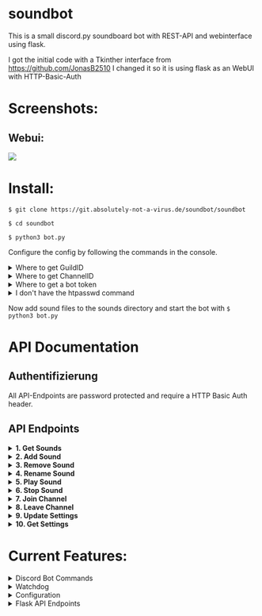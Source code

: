 # soundbot
This is a small discord.py soundboard bot with REST-API and webinterface using flask. 

I got the initial code with a Tkinther interface from https://github.com/JonasB2510
I changed it so it is using flask as an WebUI with HTTP-Basic-Auth

# Screenshots:
## Webui:
![](https://git.absolutely-not-a-virus.de/soundbot/soundbot/raw/branch/main/screenshots/1.png)

# Install: 
`$ git clone https://git.absolutely-not-a-virus.de/soundbot/soundbot` 

`$ cd soundbot` 

`$ python3 bot.py` 

Configure the config by following the commands in the console.
<details>
  <summary>Where to get GuildID</summary>
  To get the server ID for the first parameter, open Discord, go to Settings → Advanced and enable developer mode. Then, right-click on the server title and select "Copy ID" to get the guild ID.
</details>
<details>
  <summary>Where to get ChannelID</summary>
  To get the server ID for the first parameter, open Discord, go to Settings → Advanced and enable developer mode. Then, right-click on the voice channel and select "Copy ID" to get the channel ID.
</details>
<details>
  <summary>Where to get a bot token</summary>
  To get a Bot/Bot token first go to https://discord.com/developers/applications and click on new application, type in a name read & agree the TOS & policy. Now on the side click on bot then scroll down and enable "Message Content Intent". Now go to oauth2 on the side. Now select bot > administrator (or "View Channels", "Connect", "Speak" ⚠️ Only tested with Adminitstator permissions ⚠️) now copy your url at the bottom and copy it into a new tab and add the bot to your server.
</details>
<details>
  <summary>I don't have the htpasswd command</summary>
    Install the apache2-utils packet. e.g.:
  
    $ sudo apt install apache2-utils
</details>

Now add sound files to the sounds directory and start the bot with `$ python3 bot.py`

# API Documentation

## **Authentifizierung**

All API-Endpoints are password protected and require a HTTP Basic Auth header.

## API Endpoints

<details>
<summary><strong>1. Get Sounds</strong></summary>

- **Endpoint:** `/api/sounds`
- **Method:** `GET`
- **Description:** Gets a list of all registered sounds.

**Request example:**

```python
import requests
from requests.auth import HTTPBasicAuth

response = requests.get(
    'http://127.0.0.1:5000/api/sounds',
    auth=HTTPBasicAuth('admin', 'password123')
)
print(response.json())
```
</details>

<details>
<summary><strong>2. Add Sound</strong></summary>

- **Endpoint:** `/api/sounds/add`
- **Method:** `POST`
- **Description:** Registers a soundfile.

**Body example:**

```json
{
    "name": "example_sound",
    "path": "sounds/example_sound.mp3"
}
```

**Request example:**

```python
import requests
from requests.auth import HTTPBasicAuth

data = {
    "name": "example_sound",
    "path": "sounds/example_sound.mp3"
}

response = requests.post(
    'http://127.0.0.1:5000/api/sounds/add',
    json=data,
    auth=HTTPBasicAuth('admin', 'password123')
)
print(response.json())
```
</details>

<details>
<summary><strong>3. Remove Sound</strong></summary>

- **Endpoint:** `/api/sounds/remove`
- **Method:** `POST`
- **Description:** Unregisters a soundfile.

**Body example:**

```json
{
    "name": "example_sound"
}
```

**Request example:**

```python
import requests
from requests.auth import HTTPBasicAuth

data = {
    "name": "example_sound"
}

response = requests.post(
    'http://127.0.0.1:5000/api/sounds/remove',
    json=data,
    auth=HTTPBasicAuth('admin', 'password123')
)
print(response.json())
```
</details>

<details>
<summary><strong>4. Rename Sound</strong></summary>

- **Endpoint:** `/api/sounds/rename`
- **Method:** `POST`
- **Description:** Changes the name of an registrated sound.

**Body example:**

```json
{
    "oldName": "example_sound",
    "newName": "new_example_sound"
}
```

**Request example:**

```python
import requests
from requests.auth import HTTPBasicAuth

data = {
    "oldName": "example_sound",
    "newName": "new_example_sound"
}

response = requests.post(
    'http://127.0.0.1:5000/api/sounds/rename',
    json=data,
    auth=HTTPBasicAuth('admin', 'password123')
)
print(response.json())
```
</details>

<details>
<summary><strong>5. Play Sound</strong></summary>

- **Endpoint:** `/api/sounds/play`
- **Method:** `POST`
- **Description:** Plays a sound.

**Body example:**

```json
{
    "name": "example_sound"
}
```

**Request example:**

```python
import requests
from requests.auth import HTTPBasicAuth

data = {
    "name": "example_sound"
}

response = requests.post(
    'http://127.0.0.1:5000/api/sounds/play',
    json=data,
    auth=HTTPBasicAuth('admin', 'password123')
)
print(response.json())
```
</details>

<details>
<summary><strong>6. Stop Sound</strong></summary>

- **Endpoint:** `/api/sounds/stop`
- **Method:** `POST`
- **Description:** Stops the audio.

**Request example:**

```python
import requests
from requests.auth import HTTPBasicAuth

response = requests.post(
    'http://127.0.0.1:5000/api/sounds/stop',
    auth=HTTPBasicAuth('admin', 'password123')
)
print(response.json())
```
</details>

<details>
<summary><strong>7. Join Channel</strong></summary>

- **Endpoint:** `/api/channel/join`
- **Method:** `POST`
- **Description:** Make the bot join a specific channel.

**Body example:**

```json
{
    "guild_id": "1234567890123456789",
    "channel_id": "1234567890123456789"
}
```

**Request example:**

```python
import requests
from requests.auth import HTTPBasicAuth

data = {
    "guild_id": "1234567890123456789",
    "channel_id": "1234567890123456789"
}

response = requests.post(
    'http://127.0.0.1:5000/api/channel/join',
    json=data,
    auth=HTTPBasicAuth('admin', 'password123')
)
print(response.json())
```
</details>

<details>
<summary><strong>8. Leave Channel</strong></summary>

- **Endpoint:** `/api/channel/leave`
- **Method:** `POST`
- **Description:** Make the bot leave.

**Request example:**

```python
import requests
from requests.auth import HTTPBasicAuth

response = requests.post(
    'http://127.0.0.1:5000/api/channel/leave',
    auth=HTTPBasicAuth('admin', 'password123')
)
print(response.json())
```
</details>

<details>
<summary><strong>9. Update Settings</strong></summary>

- **Endpoint:** `/api/settings`
- **Method:** `POST`
- **Description:** Changes the settings for `guild_id` and `channel_id`.

**Body example:**

```json
{
    "guild_id": "1234567890123456789",
    "channel_id": "1234567890123456789"
}
```

**Request example:**

```python
import requests
from requests.auth import HTTPBasicAuth

data = {
    "guild_id": "1234567890123456789",
    "channel_id": "1234567890123456789"
}

response = requests.post(
    'http://127.0.0.1:5000/api/settings',
    json=data,
    auth=HTTPBasicAuth('admin', 'password123')
)
print(response.json())
```
</details>

<details>
<summary><strong>10. Get Settings</strong></summary>

- **Endpoint:** `/api/settings`
- **Method:** `GET`
- **Description:** Gets the current setting of: (`guild_id` and `channel_id`)

**Request example:**

```python
import requests
from requests.auth import HTTPBasicAuth

response = requests.get(
    'http://127.0.0.1:5000/api/settings',
    auth=HTTPBasicAuth('admin', 'password123')
)
print(response.json())
```
</details>


# Current Features:
<details>
  <summary>Discord Bot Commands</summary>

### !play <sound_name>

Plays the specified sound in the current voice channel.

### !stop

Stops the currently playing sound.

### !join <channel_id> (Optional)

Joins the specified voice channel or the channel where the user is currently in.

### !leave

Leaves the voice channel the bot is connected to.

### !list

Lists all the available sounds in the bot.
</details>

<details>
  <summary>Watchdog</summary>
Monitors the sounds directory for changes (additions or deletions of sound files). Automatically registers or unregisters sound files with the Flask API. 

Event Handling: 

`on_created: Adds the new sound file to the registry. `

`on_deleted: Removes the sound file from the registry.`

</details>
<details>
  <summary>Configuration</summary>
Stores all configuration settings such as sound files, Discord guild ID, channel ID, and Flask server details.

Sound Files: A dictionary mapping sound names to their file paths.
Guild ID: The ID of the Discord server.
Channel ID: The ID of the Discord channel.
Discord Token: The token for your Discord bot.
Flask Settings: Includes the host, port, username, and password for the Flask server.

`{
  "sound_files": {},
  "guild_id": "your_guild_id",
  "channel_id": "your_channel_id",
  "discord_token": "YOUR_DISCORD_TOKEN",
  "flask": {
    "host": "127.0.0.1",
    "port": 5000,
    "username": "admin",
    "password": "hashed_password"
  }
}`

</details>
<details>
  <summary>Flask API Endpoints</summary>

### GET /api/sounds

Returns a list of all registered sound files.
### POST /api/sounds/add

Adds a new sound file to the registry.

    Request Body:

    json

    {
      "name": "sound_name",
      "path": "path/to/sound/file"
    }

### POST /api/sounds/remove

Removes a sound file from the registry.

    Request Body:

    json

    {
      "name": "sound_name"
    }

### POST /api/sounds/rename

Renames an existing sound file in the registry.

    Request Body:

    json

    {
      "oldName": "old_sound_name",
      "newName": "new_sound_name"
    }

### POST /api/sounds/play

Plays a registered sound in the specified Discord channel.

    Request Body:

    json

    {
      "name": "sound_name"
    }

### POST /api/channel/join

Joins a specified voice channel in a Discord server.

    Request Body:

    json

    {
      "guild_id": "your_guild_id",
      "channel_id": "your_channel_id"
    }

### POST /api/channel/leave

Leaves the voice channel in the specified Discord server.

    Request Body:

    json

    {
      "guild_id": "your_guild_id"
    }

### POST /api/sounds/stop

Stops the currently playing sound in the specified Discord server.

    Request Body:

    json

    {
      "guild_id": "your_guild_id"
    }

</details>
